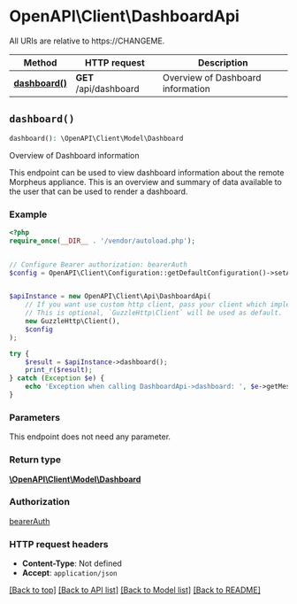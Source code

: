# OpenAPI\Client\DashboardApi

All URIs are relative to https://CHANGEME.

Method | HTTP request | Description
------------- | ------------- | -------------
[**dashboard()**](DashboardApi.md#dashboard) | **GET** /api/dashboard | Overview of Dashboard information


## `dashboard()`

```php
dashboard(): \OpenAPI\Client\Model\Dashboard
```

Overview of Dashboard information

This endpoint can be used to view dashboard information about the remote Morpheus appliance. This is an overview and summary of data available to the user that can be used to render a dashboard.

### Example

```php
<?php
require_once(__DIR__ . '/vendor/autoload.php');


// Configure Bearer authorization: bearerAuth
$config = OpenAPI\Client\Configuration::getDefaultConfiguration()->setAccessToken('YOUR_ACCESS_TOKEN');


$apiInstance = new OpenAPI\Client\Api\DashboardApi(
    // If you want use custom http client, pass your client which implements `GuzzleHttp\ClientInterface`.
    // This is optional, `GuzzleHttp\Client` will be used as default.
    new GuzzleHttp\Client(),
    $config
);

try {
    $result = $apiInstance->dashboard();
    print_r($result);
} catch (Exception $e) {
    echo 'Exception when calling DashboardApi->dashboard: ', $e->getMessage(), PHP_EOL;
}
```

### Parameters

This endpoint does not need any parameter.

### Return type

[**\OpenAPI\Client\Model\Dashboard**](../Model/Dashboard.md)

### Authorization

[bearerAuth](../../README.md#bearerAuth)

### HTTP request headers

- **Content-Type**: Not defined
- **Accept**: `application/json`

[[Back to top]](#) [[Back to API list]](../../README.md#endpoints)
[[Back to Model list]](../../README.md#models)
[[Back to README]](../../README.md)

